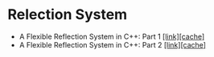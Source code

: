 # Relection System

* A Flexible Reflection System in C++: Part 1 [[link]](https://preshing.com/20180116/a-primitive-reflection-system-in-cpp-part-1/)[[cache]](A_Flexible_Reflection_System_Part1.html)
* A Flexible Reflection System in C++: Part 2 [[link]](https://preshing.com/20180124/a-flexible-reflection-system-in-cpp-part-2/)[[cache]](A_Flexible_Reflection_System_Part2.html)